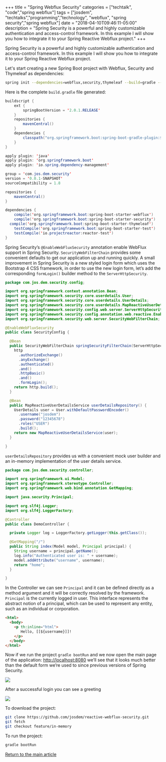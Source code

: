 +++
title =  "Spring Webflux Security"
categories = ["techtalk", "code","spring webflux"]
tags = ["josdem", "techtalks","programming","technology", "webflux", "spring security","spring webflux"]
date = "2018-04-10T09:46:11-05:00"
description = "Spring Security is a powerful and highly customizable authentication and access-control framework. In this example I will show you how to integrate it to your Spring Reactive Webflux project."
+++

Spring Security is a powerful and highly customizable authentication and access-control framework. In this example I will show you how to integrate it to your Spring Reactive Webflux project.

Let's start creating a new Spring Boot project with Webflux, Security and Thymeleaf as dependencies:

```bash
spring init --dependencies=webflux,security,thymeleaf --build=gradle --language=java reactive-webflux-security
```

Here is the complete `build.gradle` file generated:

```java
buildscript {
	ext {
		springBootVersion = '2.0.1.RELEASE'
	}
	repositories {
		mavenCentral()
	}
	dependencies {
		classpath("org.springframework.boot:spring-boot-gradle-plugin:${springBootVersion}")
	}
}

apply plugin: 'java'
apply plugin: 'org.springframework.boot'
apply plugin: 'io.spring.dependency-management'

group = 'com.jos.dem.security'
version = '0.0.1-SNAPSHOT'
sourceCompatibility = 1.8

repositories {
	mavenCentral()
}

dependencies {
	compile('org.springframework.boot:spring-boot-starter-webflux')
	compile('org.springframework.boot:spring-boot-starter-security')
  compile('org.springframework.boot:spring-boot-starter-thymeleaf')
	testCompile('org.springframework.boot:spring-boot-starter-test')
	testCompile('io.projectreactor:reactor-test')
}
```

Spring Security’s `@EnableWebFluxSecurity` annotation enable WebFlux support in Spring Security. `SecurityWebFilterChain` provides some convenient defaults to get our application up and running quickly. A small improvement in Spring Security is a new styled login form which uses the Bootstrap 4 CSS framework, in order to use the new login form, let’s add the corresponding `formLogin()` builder method to the `ServerHttpSecurity`.

```java
package com.jos.dem.security.config;

import org.springframework.context.annotation.Bean;
import org.springframework.security.core.userdetails.User;
import org.springframework.security.core.userdetails.UserDetails;
import org.springframework.security.core.userdetails.MapReactiveUserDetailsService;
import org.springframework.security.config.web.server.ServerHttpSecurity;
import org.springframework.security.config.annotation.web.reactive.EnableWebFluxSecurity;
import org.springframework.security.web.server.SecurityWebFilterChain;

@EnableWebFluxSecurity
public class SecurityConfig {

  @Bean
  public SecurityWebFilterChain springSecurityFilterChain(ServerHttpSecurity http) {
    http
      .authorizeExchange()
      .anyExchange()
      .authenticated()
      .and()
      .httpBasic()
      .and()
      .formLogin();
    return http.build();
  }

  @Bean
  public MapReactiveUserDetailsService userDetailsRepository() {
    UserDetails user = User.withDefaultPasswordEncoder()
      .username("josdem")
      .password("12345678")
      .roles("USER")
      .build();
    return new MapReactiveUserDetailsService(user);
  }

}
```

`userDetailsRepository` provides us with a convenient mock user builder and an in-memory implementation of the user details service.

```java
package com.jos.dem.security.controller;

import org.springframework.ui.Model;
import org.springframework.stereotype.Controller;
import org.springframework.web.bind.annotation.GetMapping;

import java.security.Principal;

import org.slf4j.Logger;
import org.slf4j.LoggerFactory;

@Controller
public class DemoController {

  private Logger log = LoggerFactory.getLogger(this.getClass());

  @GetMapping("/")
  public String index(Model model, Principal principal) {
    String username = principal.getName();
    log.info("Authenticated user is: " + username);
    model.addAttribute("username", username);
    return "home";
  }

}
```

In the Controller we can see `Principal` and it can be defined directly as a method argument and it will be correctly resolved by the framework. `Principal` is the currently logged in user. This interface represents the abstract notion of a principal, which can be used to represent any entity, such as an individual or corporation.

```html
<html>
  <body>
    <p th:inline="html">
       Hello, [[${username}]]!
    </p>
  </body>
</html>
```

Now if we run the project `gradle bootRun` and we now open the main page of the application: [http://localhost:8080](http://localhost:8080) we’ll see that it looks much better than the default form we’re used to since previous versions of Spring Security.

<img src="/img/techtalks/spring/login_form.png">

After a successful login you can see a greeting

<img src="/img/techtalks/spring/form_greeting.png">

To download the project:

```bash
git clone https://github.com/josdem/reactive-webflux-security.git
git fetch
git checkout feature/in-memory
```

To run the project:

```bash
gradle bootRun
```


[Return to the main article](/techtalk/spring#Spring_Boot)
